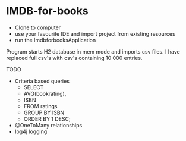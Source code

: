 # IMDB-for-books

- Clone to computer
- use your favourite IDE and import project from existing resources
- run the ImdbforbooksApplication

Program starts H2 database in mem mode and imports csv files.
I have replaced full csv's with csv's containing 10 000 entries.

TODO
- Criteria based queries
    - SELECT
    - AVG(bookrating),
    - ISBN
    - FROM ratings
    - GROUP BY ISBN
    - ORDER BY 1 DESC;
- @OneToMany relationships
- log4j logging
